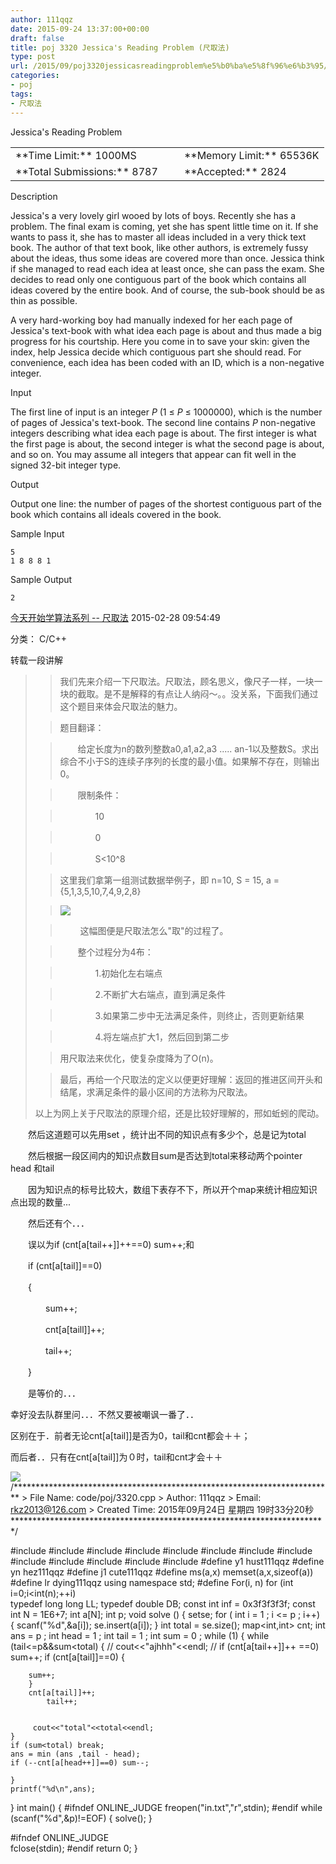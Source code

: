 ```yaml
---
author: 111qqz
date: 2015-09-24 13:37:00+00:00
draft: false
title: poj 3320 Jessica's Reading Problem (尺取法)
type: post
url: /2015/09/poj3320jessicasreadingproblem%e5%b0%ba%e5%8f%96%e6%b3%95/
categories:
- poj
tags:
- 尺取法
---
```


Jessica's Reading Problem





<table align="center" >
<tbody >
<tr >

<td >**Time Limit:** 1000MS
</td>

<td width="10px" >
</td>

<td >**Memory Limit:** 65536K
</td>
</tr>
<tr >

<td >**Total Submissions:** 8787
</td>

<td width="10px" >
</td>

<td >**Accepted:** 2824
</td>
</tr>
</tbody>
</table>





Description







Jessica's a very lovely girl wooed by lots of boys. Recently she has a problem. The final exam is coming, yet she has spent little time on it. If she wants to pass it, she has to master all ideas included in a very thick text book. The author of that text book, like other authors, is extremely fussy about the ideas, thus some ideas are covered more than once. Jessica think if she managed to read each idea at least once, she can pass the exam. She decides to read only one contiguous part of the book which contains all ideas covered by the entire book. And of course, the sub-book should be as thin as possible.




A very hard-working boy had manually indexed for her each page of Jessica's text-book with what idea each page is about and thus made a big progress for his courtship. Here you come in to save your skin: given the index, help Jessica decide which contiguous part she should read. For convenience, each idea has been coded with an ID, which is a non-negative integer.







Input







The first line of input is an integer _P_ (1 ≤ _P_ ≤ 1000000), which is the number of pages of Jessica's text-book. The second line contains _P_ non-negative integers describing what idea each page is about. The first integer is what the first page is about, the second integer is what the second page is about, and so on. You may assume all integers that appear can fit well in the signed 32-bit integer type.







Output







Output one line: the number of pages of the shortest contiguous part of the book which contains all ideals covered in the book.







Sample Input



    
    5
    1 8 8 8 1
    




Sample Output



    
    2




[今天开始学算法系列 -- 尺取法](http://blog.chinaunix.net/uid-24922718-id-4848418.html) 2015-02-28 09:54:49










分类： C/C++










转载一段讲解







<blockquote>

> 
> 我们先来介绍一下尺取法。尺取法，顾名思义，像尺子一样，一块一块的截取。是不是解释的有点让人纳闷～。。没关系，下面我们通过这个题目来体会尺取法的魅力。

> 
> 

> 
> 题目翻译：
> 
> 

> 
> 　　给定长度为n的数列整数a0,a1,a2,a3 ..... an-1以及整数S。求出综合不小于S的连续子序列的长度的最小值。如果解不存在，则输出0。
> 
> 

> 
> 

> 
> 　　限制条件：
> 
> 

> 
> 　　　　10
> 
> 

> 
> 　　　　0
> 
> 

> 
> 　　　　S<10^8
> 
> 

> 
> 

> 
> 这里我们拿第一组测试数据举例子，即 n=10, S = 15, a = {5,1,3,5,10,7,4,9,2,8}
> 
> 

> 
> ![](https://111qqz.com/wp-content/uploads/2015/11/291224259702079.jpg)

> 
> 

> 
> 

> 
> 　　 这幅图便是尺取法怎么"取"的过程了。
> 
> 

> 
> 　　整个过程分为4布：
> 
> 

> 
> 　　　　1.初始化左右端点
> 
> 

> 
> 　　　　2.不断扩大右端点，直到满足条件
> 
> 

> 
> 　　　　3.如果第二步中无法满足条件，则终止，否则更新结果
> 
> 

> 
> 　　　　4.将左端点扩大1，然后回到第二步
> 
> 

> 
> 

> 
> 用尺取法来优化，使复杂度降为了O(n)。
> 
> 

> 
> 最后，再给一个尺取法的定义以便更好理解：返回的推进区间开头和结尾，求满足条件的最小区间的方法称为尺取法。  
  
以上为网上关于尺取法的原理介绍，还是比较好理解的，邢如蚯蚓的爬动。  
  

> 
> 


> 
> 

> 
> 

</blockquote>







　　然后这道题可以先用set ，统计出不同的知识点有多少个，总是记为total




　　然后根据一段区间内的知识点数目sum是否达到total来移动两个pointer head 和tail




　　因为知识点的标号比较大，数组下表存不下，所以开个map来统计相应知识点出现的数量...




　　然后还有个．．．




　　误以为if (cnt[a[tail++]]++==0) sum++;和




　　if (cnt[a[tail]]==0)




　　{




　　　　sum++;




　　　　cnt[a[taill]]++;




　　　　tail++;




　　}




　　是等价的．．．




幸好没去队群里问．．．不然又要被嘲讽一番了．．




区别在于．前者无论cnt[a[tail]]是否为0，tail和cnt都会＋＋；




而后者．．只有在cnt[a[tail]]为０时，tail和cnt才会＋＋




![](https://111qqz.com/wp-content/uploads/2015/11/ContractedBlock67.gif)
/*************************************************************************
	> File Name: code/poj/3320.cpp
	> Author: 111qqz
	> Email: rkz2013@126.com 
	> Created Time: 2015年09月24日 星期四 19时33分20秒
 ************************************************************************/

#include<iostream>
#include<iomanip>
#include<cstdio>
#include<algorithm>
#include<cmath>
#include<cstring>
#include<string>
#include<map>
#include<set>
#include<queue>
#include<vector>
#include<stack>
#include<cctype>
#define y1 hust111qqz
#define yn hez111qqz
#define j1 cute111qqz
#define ms(a,x) memset(a,x,sizeof(a))
#define lr dying111qqz
using namespace std;
#define For(i, n) for (int i=0;i<int(n);++i)  
typedef long long LL;
typedef double DB;
const int inf = 0x3f3f3f3f;
const int N = 1E6+7;
int a[N];
int p;
void solve ()
{
    set<int>se;
    for ( int i = 1 ; i <= p ; i++)
    {
	scanf("%d",&a[i]);
	se.insert(a[i]);
    }
    int total = se.size();
    map<int,int> cnt;
    int ans = p ;
    int head = 1 ;
    int tail = 1 ;
    int sum = 0 ;
    while (1)
    {
	while (tail<=p&&sum<total) 
	{
	    // cout<<"ajhhh"<<endl;
	 //  if (cnt[a[tail++]]++ ==0) sum++;
	     if (cnt[a[tail]]==0)
	    {
		
		sum++;
	    }
 		cnt[a[tail]]++;
         	tail++;
		
	    
	     cout<<"total"<<total<<endl;
	}
	if (sum<total) break;
	ans = min (ans ,tail - head);
	if (--cnt[a[head++]]==0) sum--;
	
    }
    printf("%d\n",ans);
}
int main()
{
  #ifndef  ONLINE_JUDGE 
   freopen("in.txt","r",stdin);
  #endif
   while (scanf("%d",&p)!=EOF)
    {
	solve();
    }
  
   
 #ifndef ONLINE_JUDGE  
  fclose(stdin);
  #endif
	return 0;
}




